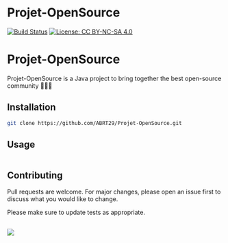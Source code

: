# Projet-OpenSource

[![Build Status](https://travis-ci.com/ABRT29/Projet-OpenSource.svg?branch=main)](https://travis-ci.com/ABRT29/Projet-OpenSource) [![License: CC BY-NC-SA 4.0](https://img.shields.io/badge/License-CC%20BY--NC--SA%204.0-lightgrey.svg)](https://creativecommons.org/licenses/by-nc-sa/4.0/)

# Projet-OpenSource

Projet-OpenSource is a Java project to bring together the best open-source community 👨🏽‍💻

## Installation

```bash
git clone https://github.com/ABRT29/Projet-OpenSource.git
```

## Usage

```java

```

## Contributing
Pull requests are welcome. For major changes, please open an issue first to discuss what you would like to change.

Please make sure to update tests as appropriate.

## 

<a href="https://www.buymeacoffee.com/gioha"><img src="https://img.buymeacoffee.com/button-api/?text=Buy me a pizza&emoji=🍕&slug=gioha&button_colour=FFDD00&font_colour=000000&font_family=Bree&outline_colour=000000&coffee_colour=ffffff"></a>
